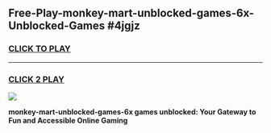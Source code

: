 
## Free-Play-monkey-mart-unblocked-games-6x-Unblocked-Games #4jgjz
<h3>
<a href="https://news.freeplayer.one?title=monkey-mart-unblocked-games-6x&ref=8M">CLICK TO PLAY</a></h3>
<hr>

<h3>
<a href="https://news.freeplayer.one?title=monkey-mart-unblocked-games-6x&ref=8M">CLICK 2 PLAY</a>
  
</h3>

<a href="https://news.freeplayer.one?title=monkey-mart-unblocked-games-6x&ref=8M"><img src="https://clearcache.store/games.png"></a>


**monkey-mart-unblocked-games-6x games unblocked: Your Gateway to Fun and Accessible Online Gaming**
